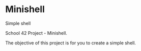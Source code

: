 # Minishell
Simple shell

School 42 Project - Minishell.

The objective of this project is for you to create a simple shell.